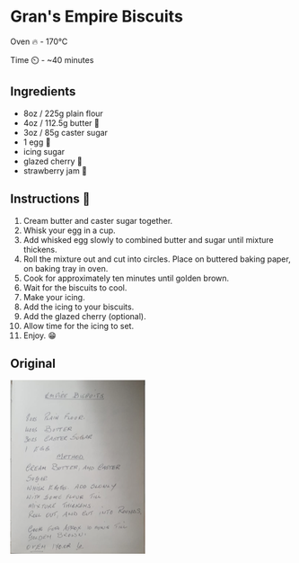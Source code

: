 # Gran's Empire Biscuits

Oven 🔥 - 170°C 

Time ⏲️ - ~40 minutes

## Ingredients 

- 8oz / 225g plain flour
- 4oz / 112.5g butter 🧈
- 3oz / 85g caster sugar
- 1 egg 🥚
- icing sugar
- glazed cherry 🍒
- strawberry jam 🍓


## Instructions 📝

1. Cream butter and caster sugar together.
2. Whisk your egg in a cup.
3. Add whisked egg slowly to combined butter and sugar until mixture thickens. 
4. Roll the mixture out and cut into circles. Place on buttered baking paper, on baking tray in oven.
5. Cook for approximately ten minutes until golden brown. 
6. Wait for the biscuits to cool. 
7. Make your icing. 
8. Add the icing to your biscuits.
9. Add the glazed cherry (optional).
10. Allow time for the icing to set. 
11. Enjoy. 😁

## Original 

![](empire_biscuits.png)